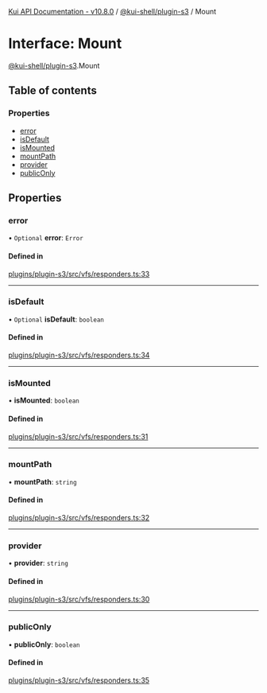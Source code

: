 [Kui API Documentation - v10.8.0](../README.md) / [@kui-shell/plugin-s3](../modules/kui_shell_plugin_s3.md) / Mount

# Interface: Mount

[@kui-shell/plugin-s3](../modules/kui_shell_plugin_s3.md).Mount

## Table of contents

### Properties

- [error](kui_shell_plugin_s3.Mount.md#error)
- [isDefault](kui_shell_plugin_s3.Mount.md#isdefault)
- [isMounted](kui_shell_plugin_s3.Mount.md#ismounted)
- [mountPath](kui_shell_plugin_s3.Mount.md#mountpath)
- [provider](kui_shell_plugin_s3.Mount.md#provider)
- [publicOnly](kui_shell_plugin_s3.Mount.md#publiconly)

## Properties

### error

• `Optional` **error**: `Error`

#### Defined in

[plugins/plugin-s3/src/vfs/responders.ts:33](https://github.com/mra-ruiz/kui/blob/27e887ab4/plugins/plugin-s3/src/vfs/responders.ts#L33)

---

### isDefault

• `Optional` **isDefault**: `boolean`

#### Defined in

[plugins/plugin-s3/src/vfs/responders.ts:34](https://github.com/mra-ruiz/kui/blob/27e887ab4/plugins/plugin-s3/src/vfs/responders.ts#L34)

---

### isMounted

• **isMounted**: `boolean`

#### Defined in

[plugins/plugin-s3/src/vfs/responders.ts:31](https://github.com/mra-ruiz/kui/blob/27e887ab4/plugins/plugin-s3/src/vfs/responders.ts#L31)

---

### mountPath

• **mountPath**: `string`

#### Defined in

[plugins/plugin-s3/src/vfs/responders.ts:32](https://github.com/mra-ruiz/kui/blob/27e887ab4/plugins/plugin-s3/src/vfs/responders.ts#L32)

---

### provider

• **provider**: `string`

#### Defined in

[plugins/plugin-s3/src/vfs/responders.ts:30](https://github.com/mra-ruiz/kui/blob/27e887ab4/plugins/plugin-s3/src/vfs/responders.ts#L30)

---

### publicOnly

• **publicOnly**: `boolean`

#### Defined in

[plugins/plugin-s3/src/vfs/responders.ts:35](https://github.com/mra-ruiz/kui/blob/27e887ab4/plugins/plugin-s3/src/vfs/responders.ts#L35)
